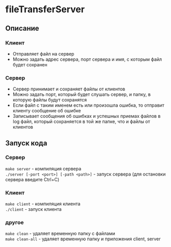 # fileTransferServer

## Описание

### Клиент

* Отправляет файл на сервер
* Можно задать адрес сервера, порт сервера и имя, с которым файл будет сохранен

### Сервер

* Сервер принимает и сохраняет файлы от клиентов
* Можно задать порт, который будет слушать сервер, и папку, в которую файлы будут сохранятся
* Если файл с таким именем есть или произошла ошибка, то отправит клиенту сообщение об ошибке
* Записывает сообщения об ошибках и успешных приемах файлов в log файл, который сохраняется в той же папке, что и файлы от клиентов

## Запуск кода

### Сервер

`make server` - компиляция сервера  
`./server [-port <port>] [-path <path>]` - запуск сервера (для остановки сервера введите Ctrl+C)

### Клиент

`make client` - компиляция клиента  
`./client` - запуск клиента

### другое

`make clean` - удаляет временную папку с файлами  
`make clean-all` - удаляет временную папку и приложения client, server
